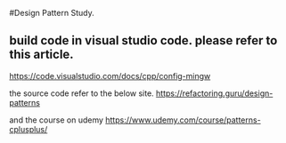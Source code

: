 #Design Pattern Study.

## build code in visual studio code. please refer to this article.
https://code.visualstudio.com/docs/cpp/config-mingw

the source code refer to the below site.
https://refactoring.guru/design-patterns

and the course on udemy
https://www.udemy.com/course/patterns-cplusplus/


